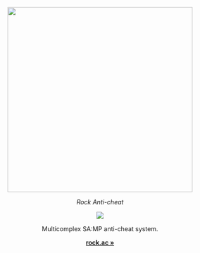 <p align="center">
  <a aria-label="rock.ac logo" href="https://rockac.stalker-rp.net">
    <img src="https://rockac.stalker-rp.net/application/public/img/github-logo-dark.png" width="420" />
  </a>
</p>

<p align="center">
  <em>Rock Anti-cheat</em>
</p>

<p align="center">
  <a href="https://github.com/rock-ac/docs">
    <img src="https://img.shields.io/badge/Docs-9083D2?logoColor=9083D2" />
  </a>
</p>

<p align="center">
  Multicomplex SA:MP anti-cheat system.
</p>

<p align="center">
  <a href="https://rockac.stalker-rp.net"><strong>rock.ac »</strong></a>
</p>
